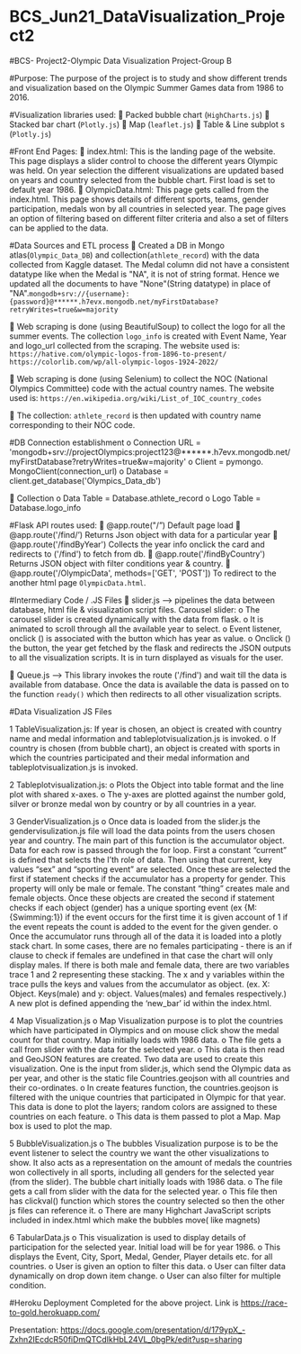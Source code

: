 # BCS_Jun21_DataVisualization_Project2

#BCS- Project2-Olympic Data Visualization Project-Group B

#Purpose:
The purpose of the project is to study and show different trends and visualization based on the Olympic Summer Games data from 1986 to 2016. 

#Visualization libraries used:
	Packed bubble chart (`HighCharts.js`)
	Stacked bar chart (`Plotly.js`) 
	Map (`leaflet.js`)
	Table & Line subplot s (`Plotly.js`)

#Front End Pages:
	index.html: This is the landing page of the website. This page displays a slider control to choose the different years Olympic was held. On year selection the different visualizations are updated based on years and country selected from the bubble chart. First load is set to default year 1986.
	OlympicData.html: This page gets called from the index.html. This page shows details of different sports, teams, gender participation, medals won by all countries in selected year. The page gives an option of filtering based on different filter criteria and also a set of filters can be applied to the data.


#Data Sources and ETL process
	Created a DB in Mongo atlas(`Olympic_Data_DB`) and collection(`athlete_record`) with the data collected from Kaggle dataset. The Medal column did not have a consistent datatype like when the Medal is "NA", it is not of string format. Hence we updated all the documents to have "None"(String datatype) in place of "NA".`mongodb+srv://{username}:{password}@******.h7evx.mongodb.net/myFirstDatabase?retryWrites=true&w=majority`

	Web scraping is done (using BeautifulSoup) to collect the logo for all the summer events. The collection `logo_info` is created with Event Name, Year and logo_url collected from the scraping. The website used is:
`https://hative.com/olympic-logos-from-1896-to-present/`
`https://colorlib.com/wp/all-olympic-logos-1924-2022/`

	Web scraping is done (using Selenium) to collect the NOC (National Olympics Committee) code with the actual country names. The website used is: `https://en.wikipedia.org/wiki/List_of_IOC_country_codes`

	The collection: `athlete_record` is then updated with country name corresponding to their NOC code.

#DB Connection establishment
o	Connection URL = 'mongodb+srv://projectOlympics:project123@******.h7evx.mongodb.net/myFirstDatabase?retryWrites=true&w=majority'
o	Client = pymongo. MongoClient(connection_url)
o	Database = client.get_database('Olympics_Data_db')

	Collection
o	Data Table = Database.athlete_record
o	Logo Table = Database.logo_info

#Flask API routes used:
	@app.route("/”) Default page load
	@app.route('/find/’)  Returns Json object with data for a particular year
	@app.route('/findByYear')   Collects the year info onclick the card and redirects to ('/find') to fetch from db.
	@app.route('/findByCountry')  Returns JSON object with filter conditions year & country.
	@app.route('/OlympicData', methods=['GET', 'POST'])   To redirect to the another html page `OlympicData.html`.

#Intermediary Code / .JS Files 
	slider.js --> pipelines the data between database, html file & visualization script files.
Carousel slider:
o	The carousel slider is created dynamically with the data from flask. 
o	It is animated to scroll through all the available year to select.
o	Event listener, onclick () is associated with the button which has year as value.
o	Onclick () the button, the year get fetched by the flask and redirects the JSON outputs to all the visualization scripts. It is in turn displayed as visuals for the user.

	Queue.js --> This library invokes the route ('/find') and wait till the data is available from database. Once the data is available the data is passed on to the function `ready()` which then redirects to all other visualization scripts.

#Data Visualization JS Files

1	TableVisualization.js: 
    If year is chosen, an object is created with country name and medal information and tableplotvisualization.js is invoked.
o	If country is chosen (from bubble chart), an object is created with sports in which the countries participated and their medal information and tableplotvisualization.js is invoked.

2	Tableplotvisualization.js: 
o	Plots the Object into table format and the line plot with shared x-axes. 
o	The y-axes are plotted against the number gold, silver or bronze medal won by country or by all countries in a year.

3	GenderVisualization.js
o	Once data is loaded from the slider.js the gendervisulization.js file will load the data points from the users chosen year and country. The main part of this function is the accumulator object. Data for each row is passed through the for loop. First a constant “current” is defined that selects the I’th role of data. Then using that current, key values “sex” and “sporting event” are selected. Once these are selected the first if statement checks if the accumulator has a property for gender. This property will only be male or female. The constant “thing” creates male and female objects. Once these objects are created the second if statement checks if each object (gender) has a unique sporting event (ex {M: {Swimming:1}) if the event occurs for the first time it is given account of 1 if the event repeats the count is added to the event for the given gender.
o	Once the accumulator runs through all of the data it is loaded into a plotly stack chart. In some cases, there are no females participating - there is an if clause to check if females are undefined in that case the chart will only display males. If there is both male and female data, there are two variables trace 1 and 2 representing these stacking. The x and y variables within the trace pulls the keys and values from the accumulator as object. (ex. X: Object. Keys(male) and y: object. Values(males) and females respectively.) A new plot is defined appending the ‘new_bar’ id within the index.html.

4	Map Visualization.js
o	Map Visualization purpose is to plot the countries which have participated in Olympics and on mouse click show the medal count for that country. Map initially loads with 1986 data. 
o	The file gets a call from slider with the data for the selected year.
o	This data is then read and GeoJSON features are created. Two data are used to create this visualization.  One is the input from slider.js, which send the Olympic data as per year, and other is the static file Countries.geojson with all countries and their co-ordinates.
o	In create features function, the countries.geojson is filtered with the unique countries that participated in Olympic for that year. This data is done to plot the layers; random colors are assigned to these countries on each feature.
o	This data is them passed to plot a Map. Map box is used to plot the map.

5	BubbleVisualization.js
o	The bubbles Visualization purpose is to be the event listener to select the country we want the other visualizations to show. It also acts as a representation on the amount of medals the countries won collectively in all sports, including all genders for the selected year (from the slider). The bubble chart initially loads with 1986 data. 
o	The file gets a call from slider with the data for the selected year.
o	This file then has clickval() function which stores the country selected so then the other js files can reference it. 
o	There are many Highchart JavaScript scripts included in index.html which make the bubbles move( like magnets) 

6	TabularData.js
o	This visualization is used to display details of participation for the selected year. Initial load will be for year 1986.
o	This displays the Event, City, Sport, Medal, Gender, Player details etc. for all countries.
o	User is given an option to filter this data.
o	User can filter data dynamically on drop down item change.
o	User can also filter for multiple condition. 

#Heroku Deployment Completed for the above project. Link is https://race-to-gold.herokuapp.com/

Presentation: https://docs.google.com/presentation/d/179ypX_-Zxhn2IEcdcR50fiDmQTCdIkHbL24VL_0bgPk/edit?usp=sharing


















